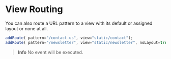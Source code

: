 # View Routing

You can also route a URL pattern to a view with its default or assigned layout or none at all.  

```js
addRoute( pattern="/contact-us", view="static/contact");
addRoute( pattern="/newsletter", view="static/newsletter", noLayout=true );
```

> **Info** No event will be executed.